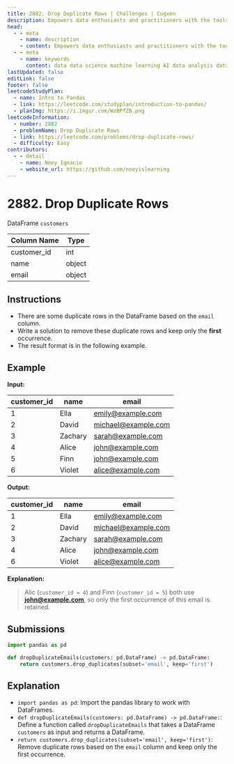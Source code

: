 ```yaml
---
title: 2882. Drop Duplicate Rows | Challenges | Cogxen
description: Empowers data enthusiasts and practitioners with the tools and knowledge to unlock the potential of data.
head:
  - - meta
    - name: description
    - content: Empowers data enthusiasts and practitioners with the tools and knowledge to unlock the potential of data.
  - - meta
    - name: keywords
      content: data data science machine learning AI data analysis data-driven data enthusiasts data practitioners
lastUpdated: false
editLink: false
footer: false
leetcodeStudyPlan:
  - name: Intro to Pandas
  - link: https://leetcode.com/studyplan/introduction-to-pandas/
  - planImg: https://i.imgur.com/WzBPfZB.png
leetcodeInformation:
  - number: 2882
  - problemName: Drop Duplicate Rows
  - link: https://leetcode.com/problems/drop-duplicate-rows/
  - difficulty: Easy
contributors:
  - - detail
    - name: Noey Ignacio
    - website_url: https://github.com/noeyislearning
---
```


# 2882. Drop Duplicate Rows

DataFrame `customers`

<ScrollableTableContainer>

| Column Name | Type   |
| ----------- | ------ |
| customer_id | int    |
| name        | object |
| email       | object |

</ScrollableTableContainer>

## Instructions

- There are some duplicate rows in the DataFrame based on the `email` column.
- Write a solution to remove these duplicate rows and keep only the **first** occurrence.
- The result format is in the following example.

## Example

**Input:**

<ScrollableTableContainer>

| customer_id | name    | email               |
| ----------- | ------- | ------------------- |
| 1           | Ella    | emily@example.com   |
| 2           | David   | michael@example.com |
| 3           | Zachary | sarah@example.com   |
| 4           | Alice   | john@example.com    |
| 5           | Finn    | john@example.com    |
| 6           | Violet  | alice@example.com   |

</ScrollableTableContainer>

**Output:**

<ScrollableTableContainer>

| customer_id | name    | email               |
| ----------- | ------- | ------------------- |
| 1           | Ella    | emily@example.com   |
| 2           | David   | michael@example.com |
| 3           | Zachary | sarah@example.com   |
| 4           | Alice   | john@example.com    |
| 6           | Violet  | alice@example.com   |

</ScrollableTableContainer>

**Explanation:**

> Alic (`customer_id = 4`) and Finn (`customer_id = 5`) both use **john@example.com**, so only the first occurrence of this email is retained.

## Submissions

```python :line-numbers
import pandas as pd

def dropDuplicateEmails(customers: pd.DataFrame) -> pd.DataFrame:
    return customers.drop_duplicates(subset='email', keep='first')
```

## Explanation

<CustomAccordion title="Python (Pandas)" submitted_by="@noeyislearning" submit_website_url="https://github.com/noeyislearning" :collapsed=false>

- `import pandas as pd`: Import the pandas library to work with DataFrames.
- `def dropDuplicateEmails(customers: pd.DataFrame) -> pd.DataFrame:`: Define a function called `dropDuplicateEmails` that takes a DataFrame `customers` as input and returns a DataFrame.
- `return customers.drop_duplicates(subset='email', keep='first')`: Remove duplicate rows based on the `email` column and keep only the first occurrence.

</CustomAccordion>
